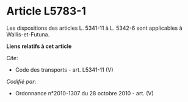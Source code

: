 # Article L5783-1

Les dispositions des articles L. 5341-11 à L. 5342-6 sont applicables à Wallis-et-Futuna.

**Liens relatifs à cet article**

_Cite_:

  - Code des transports - art. L5341-11 (V)

_Codifié par_:

  - Ordonnance n°2010-1307 du 28 octobre 2010 - art. (V)
